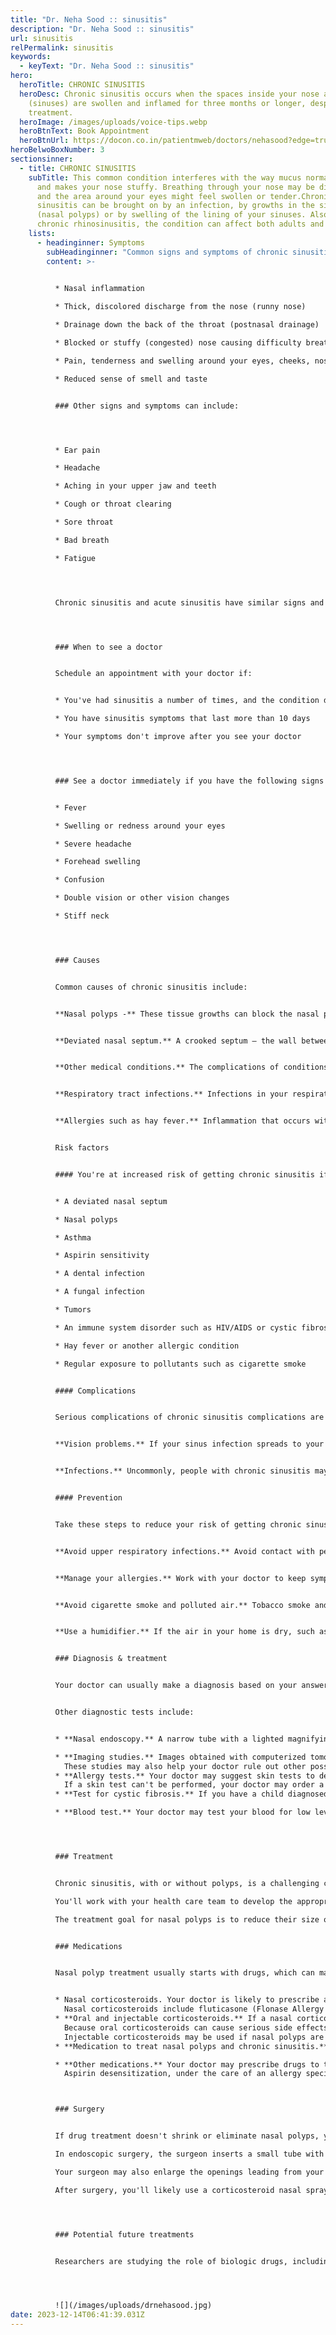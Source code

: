 ```yaml
---
title: "Dr. Neha Sood :: sinusitis"
description: "Dr. Neha Sood :: sinusitis"
url: sinusitis
relPermalink: sinusitis
keywords:
  - keyText: "Dr. Neha Sood :: sinusitis"
hero:
  heroTitle: CHRONIC SINUSITIS
  heroDesc: Chronic sinusitis occurs when the spaces inside your nose and head
    (sinuses) are swollen and inflamed for three months or longer, despite
    treatment.
  heroImage: /images/uploads/voice-tips.webp
  heroBtnText: Book Appointment
  heroBtnUrl: https://docon.co.in/patientmweb/doctors/nehasood?edge=true
heroBelwoBoxNumber: 3
sectionsinner:
  - title: CHRONIC SINUSITIS
    subTitle: This common condition interferes with the way mucus normally drains,
      and makes your nose stuffy. Breathing through your nose may be difficult,
      and the area around your eyes might feel swollen or tender.Chronic
      sinusitis can be brought on by an infection, by growths in the sinuses
      (nasal polyps) or by swelling of the lining of your sinuses. Also called
      chronic rhinosinusitis, the condition can affect both adults and children.
    lists:
      - headinginner: Symptoms
        subHeadinginner: "Common signs and symptoms of chronic sinusitis include:"
        content: >-
          

          * Nasal inflammation

          * Thick, discolored discharge from the nose (runny nose)

          * Drainage down the back of the throat (postnasal drainage)

          * Blocked or stuffy (congested) nose causing difficulty breathing through your nose

          * Pain, tenderness and swelling around your eyes, cheeks, nose or forehead

          * Reduced sense of smell and taste


          ### Other signs and symptoms can include:




          * Ear pain

          * Headache

          * Aching in your upper jaw and teeth

          * Cough or throat clearing

          * Sore throat

          * Bad breath

          * Fatigue




          Chronic sinusitis and acute sinusitis have similar signs and symptoms. But acute sinusitis is a temporary infection of the sinuses often associated with a cold. The signs and symptoms of chronic sinusitis last at least 12 weeks, but you may have several episodes of acute sinusitis before developing chronic sinusitis. Fever isn't a common sign of chronic sinusitis, but you might have one with acute sinusitis.




          ### When to see a doctor


          Schedule an appointment with your doctor if:


          * You've had sinusitis a number of times, and the condition doesn't respond to treatment

          * You have sinusitis symptoms that last more than 10 days

          * Your symptoms don't improve after you see your doctor




          ### See a doctor immediately if you have the following signs or symptoms, which could indicate a serious infection:


          * Fever

          * Swelling or redness around your eyes

          * Severe headache

          * Forehead swelling

          * Confusion

          * Double vision or other vision changes

          * Stiff neck




          ### Causes


          Common causes of chronic sinusitis include:


          **Nasal polyps -** These tissue growths can block the nasal passages or sinuses.


          **Deviated nasal septum.** A crooked septum — the wall between the nostrils — may restrict or block sinus passages, making the symptoms of sinusitis worse.


          **Other medical conditions.** The complications of conditions such as cystic fibrosis, HIV and other immune system-related diseases can lead to nasal blockage.


          **Respiratory tract infections.** Infections in your respiratory tract — most commonly colds — can inflame and thicken your sinus membranes and block mucus drainage. These infections can be caused by viruses or bacteria.


          **Allergies such as hay fever.** Inflammation that occurs with allergies can block your sinuses.


          Risk factors


          #### You're at increased risk of getting chronic sinusitis if you have:


          * A deviated nasal septum

          * Nasal polyps

          * Asthma

          * Aspirin sensitivity

          * A dental infection

          * A fungal infection

          * Tumors

          * An immune system disorder such as HIV/AIDS or cystic fibrosis

          * Hay fever or another allergic condition

          * Regular exposure to pollutants such as cigarette smoke


          #### Complications


          Serious complications of chronic sinusitis complications are rare, but may include:


          **Vision problems.** If your sinus infection spreads to your eye socket, it can cause reduced vision or possibly blindness that can be permanent.


          **Infections.** Uncommonly, people with chronic sinusitis may develop inflammation of the membranes and fluid surrounding the brain and spinal cord (meningitis), an infection in the bones, or a serious skin infection.


          #### Prevention


          Take these steps to reduce your risk of getting chronic sinusitis:


          **Avoid upper respiratory infections.** Avoid contact with people who have colds or who are sick with other infections. Wash your hands frequently with soap and water, especially before meals.


          **Manage your allergies.** Work with your doctor to keep symptoms under control. Avoid exposure to things you're allergic to whenever possible.


          **Avoid cigarette smoke and polluted air.** Tobacco smoke and air contaminants can irritate and inflame your lungs and nasal passages.


          **Use a humidifier.** If the air in your home is dry, such as it is if you have forced hot air heat, adding moisture to the air may help prevent sinusitis. Be sure to keep the humidifier clean and free of mold with regular, thorough cleaning.


          ### Diagnosis & treatment


          Your doctor can usually make a diagnosis based on your answers to questions about your symptoms, a general physical exam and an examination of your nose. Polyps may be visible with the aid of a simple lighted instrument.


          Other diagnostic tests include:


          * **Nasal endoscopy.** A narrow tube with a lighted magnifying lens or tiny camera (nasal endoscope) enables your doctor to perform a detailed examination inside your nose and sinuses.

          * **Imaging studies.** Images obtained with computerized tomography (CT) can help your doctor pinpoint the size and location of polyps in deeper areas of your sinuses and evaluate the extent of swelling and irritation (inflammation).\
            These studies may also help your doctor rule out other possible blockages in your nasal cavity, such as structural abnormalities or another type of cancerous or noncancerous growth.
          * **Allergy tests.** Your doctor may suggest skin tests to determine if allergies are contributing to chronic inflammation. With a skin prick test, tiny drops of allergy-causing agents (allergens) are pricked into the skin of your forearm or upper back. Your doctor or nurse then observes your skin for signs of allergic reactions.\
            If a skin test can't be performed, your doctor may order a blood test that screens for specific antibodies to various allergens.
          * **Test for cystic fibrosis.** If you have a child diagnosed with nasal polyps, your doctor may suggest testing for cystic fibrosis, an inherited condition affecting the glands that produce mucus, tears, sweat, saliva and digestive juices. The standard diagnostic test for cystic fibrosis is a noninvasive sweat test, which determines whether your child's perspiration is saltier than most people's sweat is.

          * **Blood test.** Your doctor may test your blood for low levels of vitamin D, which are associated with nasal polyps.




          ### Treatment


          Chronic sinusitis, with or without polyps, is a challenging condition to clear up completely.\

          You'll work with your health care team to develop the appropriate long-term treatment plan to manage your symptoms and to treat factors, such as allergies, that may contribute to chronic swelling (inflammation).\

          The treatment goal for nasal polyps is to reduce their size or eliminate them. Medications are usually the first approach. Surgery may sometimes be needed, but it may not provide a permanent solution because polyps tend to recur.


          ### Medications


          Nasal polyp treatment usually starts with drugs, which can make even large polyps shrink or disappear. Drug treatments may include:


          * Nasal corticosteroids. Your doctor is likely to prescribe a corticosteroid nasal spray to reduce swelling and irritation. This treatment may shrink the polyps or eliminate them completely.\
            Nasal corticosteroids include fluticasone (Flonase Allergy Relief, Flovent HFA, Xhance), budesonide (Rhinocort), mometasone (Nasonex, Asmanex HFA), triamcinolone (Nasacort Allergy 24HR), beclomethasone (Beconase AQ, Qvar Redihaler, Qnasl) and ciclesonide (Omnaris, Alvesco, Zetonna).
          * **Oral and injectable corticosteroids.** If a nasal corticosteroid isn't effective, your doctor may prescribe an oral corticosteroid, such as prednisone, either alone or in combination with a nasal spray.\
            Because oral corticosteroids can cause serious side effects, you usually take them only for a limited period.\
            Injectable corticosteroids may be used if nasal polyps are severe.
          * **Medication to treat nasal polyps and chronic sinusitis.** If you have nasal polyps and chronic sinusitis, your doctor may give you an injection of a medication called dupilumab (Dupixent) to treat your condition. This medication may reduce the size of the nasal polyps and lessen congestion.

          * **Other medications.** Your doctor may prescribe drugs to treat conditions that contribute to long-term swelling in your sinuses or nasal passages. These may include antihistamines to treat allergies and antibiotics to treat a chronic or recurring infection.\
            Aspirin desensitization, under the care of an allergy specialist with experience in desensitization, may benefit some patients with nasal polyps and aspirin sensitivity. The treatment involves gradually increasing the amount of aspirin you take while under a doctor's care in a hospital or clinic to help your body tolerate taking aspirin long term.



          ### Surgery


          If drug treatment doesn't shrink or eliminate nasal polyps, you may need endoscopic surgery to remove polyps and to correct problems with your sinuses that make them prone to inflammation and the development of polyps.\

          In endoscopic surgery, the surgeon inserts a small tube with a lighted magnifying lens or tiny camera (endoscope) into your nostrils and guides it into your sinus cavities. He or she uses tiny instruments to remove polyps and other substances that block the flow of fluids from your sinuses.\

          Your surgeon may also enlarge the openings leading from your sinuses to your nasal passages. Endoscopic surgery is usually performed as an outpatient procedure.\

          After surgery, you'll likely use a corticosteroid nasal spray to help prevent the recurrence of nasal polyps. Your doctor may also recommend the use of a saltwater (saline) rinse to promote healing after surgery.




          ### Potential future treatments


          Researchers are studying the role of biologic drugs, including medications that treat severe asthma, in helping reduce nasal polyps and relieve symptoms. Biologics work by targeting specific cells or proteins to reduce irritation and swelling. Early research suggests that the drugs may become options for people whose nasal polyps don't respond to corticosteroids or surgery.




          ![](/images/uploads/drnehasood.jpg)
date: 2023-12-14T06:41:39.031Z
---
```

